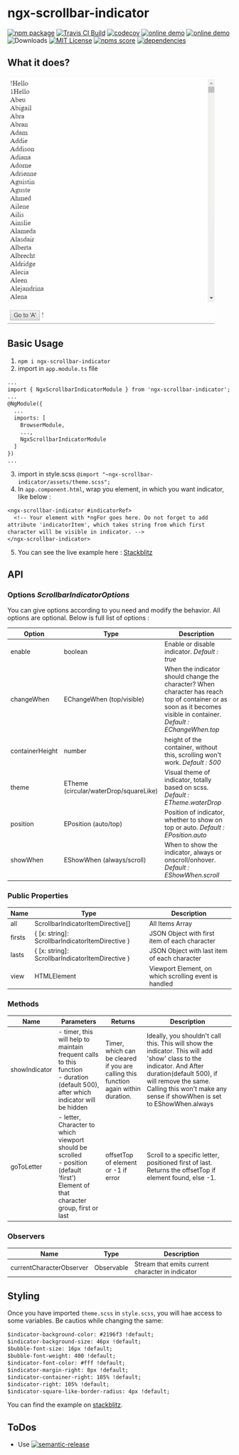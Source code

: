 # ngx-scrollbar-indicator
[![npm package](https://badge.fury.io/js/ngx-scrollbar-indicator.svg)](https://www.npmjs.com/package/ngx-scrollbar-indicator "npm package")
[![Travis CI Build](https://travis-ci.com/shhdharmen/ngx-scrollbar-indicator.svg?branch=master)](https://travis-ci.com/shhdharmen/ngx-scrollbar-indicator "Travis-CI Build")
[![codecov](https://codecov.io/gh/shhdharmen/ngx-scrollbar-indicator/branch/master/graph/badge.svg)](https://codecov.io/gh/shhdharmen/ngx-scrollbar-indicator)
[![online demo](https://img.shields.io/badge/github--pages-online-blue.svg)](https://shhdharmen.github.io/ngx-scrollbar-indicator/ "online demo")
[![online demo](https://img.shields.io/badge/stackblitz-online-blue.svg)](https://stackblitz.com/edit/ngx-scrollbar-indicator-basic?file=src/app/app.component.html "online demo")
![Downloads](https://img.shields.io/npm/dt/ngx-scrollbar-indicator.svg "Total Downloads")
[![MIT License](https://img.shields.io/npm/l/ngx-scrollbar-indicator.svg)](https://github.com/shhdharmen/ngx-scrollbar-indicator/blob/master/LICENSE "MIT License")
[![npms score](https://badges.npms.io/ngx-scrollbar-indicator.svg)](https://npms.io/search?q=ngx-scrollbar-indicator "NPMS Score")
[![dependencies](https://img.shields.io/david/shhdharmen/ngx-scrollbar-indicator.svg)](https://www.npmjs.com/package/ngx-scrollbar-indicator#dependencies "Dependencies")

## What it does?
![what it does gif](./chrome-capture.gif)

## Basic Usage
1.  `npm i ngx-scrollbar-indicator`
2.  import in `app.module.ts` file
```
...
import { NgxScrollbarIndicatorModule } from 'ngx-scrollbar-indicator';
...
@NgModule({
  ...
  imports: [
    BrowserModule,
    ...,
    NgxScrollbarIndicatorModule
  ]
})
...
```
3.  import in style.scss `@import "~ngx-scrollbar-indicator/assets/theme.scss";`
4.  In `app.component.html`, wrap you element, in which you want indicator, like below :
```
<ngx-scrollbar-indicator #indicatorRef>
  <!-- Your element with *ngFor goes here. Do not forget to add attribute 'indicatorItem', which takes string from which first character will be visible in indicator. -->
</ngx-scrollbar-indicator>
```
5.  You can see the live example here : [Stackblitz](https://stackblitz.com/edit/ngx-scrollbar-indicator-basic?file=src/app/app.component.html)

## API

### Options *ScrollbarIndicatorOptions*
You can give options according to you need and modify the behavior. All options are optional. Below is full list of options :

| Option          | Type                                   | Description                                                                                                                                                          |
| --------------- | -------------------------------------- | -------------------------------------------------------------------------------------------------------------------------------------------------------------------- |
| enable          | boolean                                | Enable or disable indicator. *Default : true*                                                                                                                        |
| changeWhen      | EChangeWhen (top/visible)              | When the indicator should change the character? When character has reach top of container or as soon as it becomes visible in container. *Default : EChangeWhen.top* |
| containerHeight | number                                 | height of the container, without this, scrolling won't work. *Default : 500*                                                                                         |
| theme           | ETheme (circular/waterDrop/squareLike) | Visual theme of indicator, totally based on scss. *Default : ETheme.waterDrop*                                                                                       |
| position        | EPosition (auto/top)                   | Position of indicator, whether to show on top or auto. *Default : EPosition.auto*                                                                                    |
| showWhen        | EShowWhen (always/scroll)              | When to show the indicator, always or onscroll/onhover. *Default : EShowWhen.scroll*                                                                                 |

### Public Properties

| Name   | Type                                             | Description                                           |
| ------ | ------------------------------------------------ | ----------------------------------------------------- |
| all    | ScrollbarIndicatorItemDirective[]                | All Items Array                                       |
| firsts | { [x: string]: ScrollbarIndicatorItemDirective } | JSON Object with first item of each character         |
| lasts  | { [x: string]: ScrollbarIndicatorItemDirective } | JSON Object with last item of each character          |
| view   | HTMLElement                                      | Viewport Element, on which scrolling event is handled |

### Methods

| Name          | Parameters                                                                                                                              | Returns                                                                             | Description                                                                                                                                                                                                                                     |
| ------------- | --------------------------------------------------------------------------------------------------------------------------------------- | ----------------------------------------------------------------------------------- | ----------------------------------------------------------------------------------------------------------------------------------------------------------------------------------------------------------------------------------------------- |
| showIndicator | - timer, this will help to maintain frequent calls to this function<br> - duration (default 500), after which indicator will be hidden  | Timer, which can be cleared if you are calling this function again within duration. | Ideally, you shouldn't call this. This will show the indicator. This will add 'show' class to the indicator. And After duration(default 500), if will remove the same. Calling this won't make any sense if showWhen is set to EShowWhen.always |
| goToLetter    | - letter, Character to which viewport should be scrolled<br>- position (default 'first') Element of that character group, first or last | offsetTop of element or -1 if error                                                 | Scroll to a specific letter, positioned first of last. Returns the offsetTop if element found, else -1.                                                                                                                                         |

### Observers

| Name                     | Type               | Description                                      |
| ------------------------ | ------------------ | ------------------------------------------------ |
| currentCharacterObserver | Observable<string> | Stream that emits current character in indicator |

## Styling
Once you have imported `theme.scss` in `style.scss`, you will hae access to some variables. Be cautios while changing the same:
```
$indicator-background-color: #2196f3 !default;
$indicator-background-size: 46px !default;
$bubble-font-size: 16px !default;
$bubble-font-weight: 400 !default;
$indicator-font-color: #fff !default;
$indicator-margin-right: 8px !default;
$indicator-container-right: 105% !default;
$indicator-right: 105% !default;
$indicator-square-like-border-radius: 4px !default;
```
You can find the example on [stackblitz](https://stackblitz.com/edit/ngx-scrollbar-indicator-style?file=src%2Fstyles.scss).

## ToDos
- Use [![semantic-release](https://img.shields.io/badge/%20%20%F0%9F%93%A6%F0%9F%9A%80-semantic--release-e10079.svg)](https://github.com/semantic-release/semantic-release)
